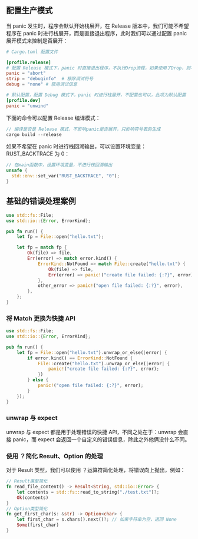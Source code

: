 ## 配置生产模式

当 panic 发生时，程序会默认开始栈展开，在 Release 版本中，我们可能不希望程序在 panic 时进行栈展开，而是直接退出程序，此时我们可以通过配置 panic 展开模式来控制是否展开：

```toml
# Cargo.toml 配置文件

[profile.release]
# 配置 Release 模式下，panic 时直接退出程序，不执行Drop流程，如果使用了Drop，则不能开启这个配置，否则清理过程将不会执行
panic = "abort"
strip = "debuginfo"  # 移除调试符号
debug = "none" # 禁用调试信息

# 默认配置，配置 Debug 模式下，panic 时进行栈展开，不配置也可以，此项为默认配置
[profile.dev]
panic = "unwind"
```

下面的命令可以配置 Release 编译模式：

```rust
// 编译是否是 Release 模式，不影响panic是否展开，只影响符号表的生成
cargo build --release
```

如果不希望在 panic 时进行栈回溯输出，可以设置环境变量：RUST_BACKTRACE 为 0：

```rust
// 在main函数中，设置环境变量，不进行栈回溯输出
unsafe {
  std::env::set_var("RUST_BACKTRACE", "0");
}
```

## 基础的错误处理案例

```rust
use std::fs::File;
use std::io::{Error, ErrorKind};

pub fn run() {
    let fp = File::open("hello.txt");

    let fp = match fp {
        Ok(file) => file,
        Err(error) => match error.kind() {
            ErrorKind::NotFound => match File::create("hello.txt") {
                Ok(file) => file,
                Err(error) => panic!("create file failed: {:?}", error),
            },
            other_error => panic!("open file failed: {:?}", error),
        },
    };
}
```

### 将 Match 更换为快捷 API

```rust
use std::fs::File;
use std::io::{Error, ErrorKind};

pub fn run() {
    let fp = File::open("hello.txt").unwrap_or_else(|error| {
        if error.kind() == ErrorKind::NotFound {
            File::create("hello.txt").unwrap_or_else(|error| {
                panic!("create file failed: {:?}", error);
            })
        } else {
            panic!("open file failed: {:?}", error);
        }
    });
}
```

### unwrap 与 expect

unwrap 与 expect 都是用于处理错误的快捷 API，不同之处在于：unwrap 会直接 panic，而 expect 会返回一个自定义的错误信息，除此之外他俩没什么不同。

### 使用 ？简化 Result、Option 的处理

对于 Result 类型，我们可以使用 ？运算符简化处理，将错误向上抛出，例如：

```rust
// Result类型简化
fn read_file_content() -> Result<String, std::io::Error> {
    let contents = std::fs::read_to_string("./test.txt")?;
    Ok(contents)
}
// Option类型简化
fn get_first_char(s: &str) -> Option<char> {
    let first_char = s.chars().next()?; // 如果字符串为空，返回 None
    Some(first_char)
}
```
